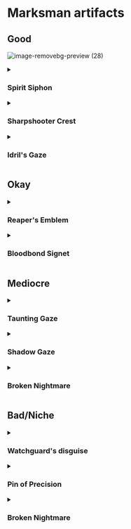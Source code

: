 # Marksman artifacts

## Good

![image-removebg-preview (28)](https://github.com/user-attachments/assets/7822ac89-bc2a-4303-9fcf-3c3d3e831d7b)


<details>

<summary><h3>Spirit Siphon</h3></summary> 

- Incredible for single target damage (Hex, Setram, Lucius...)
- Worth maxxing at least 2 of it
- Damage %, synergizes well with IR units

</details>


<details>

<summary><h3>Sharpshooter Crest</h3></summary> 

- Solid for AoE champions (Nyx, Maul...)
- 1 should be enough for most uses/accounts.
- Damage %, synergizes well with IR units
- Situational, brings nothing if units will consistently be close to the champion

</details>

<details>
  
<summary><h3>Idril's Gaze</h3></summary> 

- Incredibly good for low attack marksmen who attack quickly (Hatssut, Idril...)
- Incredibly good in high defense content
- Overall a great artifact
- Worth maxxing out 1-2


</details>


## Okay

<details>

<summary><h3>Reaper's Emblem</h3></summary> 

- Solid for content where the champion will kill units consistently
- Damage %, synergizes well with IR units
- Situational. No kills means little value.
- Would only max one if arena is something you care about

</details>

<details>

<summary><h3>Bloodbond Signet</h3></summary> 

- Solid for content where little to no damage will be taken
- Damage boost is permanent, and will not fluctuate.
- I would not prioritise maxing one

</details>

## Mediocre

<details>

<summary><h3>Taunting Gaze</h3></summary> 

- Somewhat useful for marksmen hitting at max range for early PVE content

</details>

<details>

  
<summary><h3>Shadow Gaze</h3></summary> 

- ATK% boost, May be better for high defense content
- Should be well suited for fast units earlier on in the game

</details>

<details>
  
<summary><h3>Broken Nightmare</h3></summary> 

- ATK% boost, May be better for high defense content
- Should be well suited for fast units earlier on in the game

</details>


  


## Bad/Niche

<details>
  
<summary><h3>Watchguard's disguise</h3></summary> 

- Consistent on GR3 and the likes.
- Decent earlier on in the game
  
</details>

<details>
  
<summary><h3>Pin of Precision</h3></summary> 

- Semi decent for invisible units, or in cases where no damage will be taken
  
</details>

<details>
  
<summary><h3>Broken Nightmare</h3></summary> 

- Too situational, marginal value

</details>
